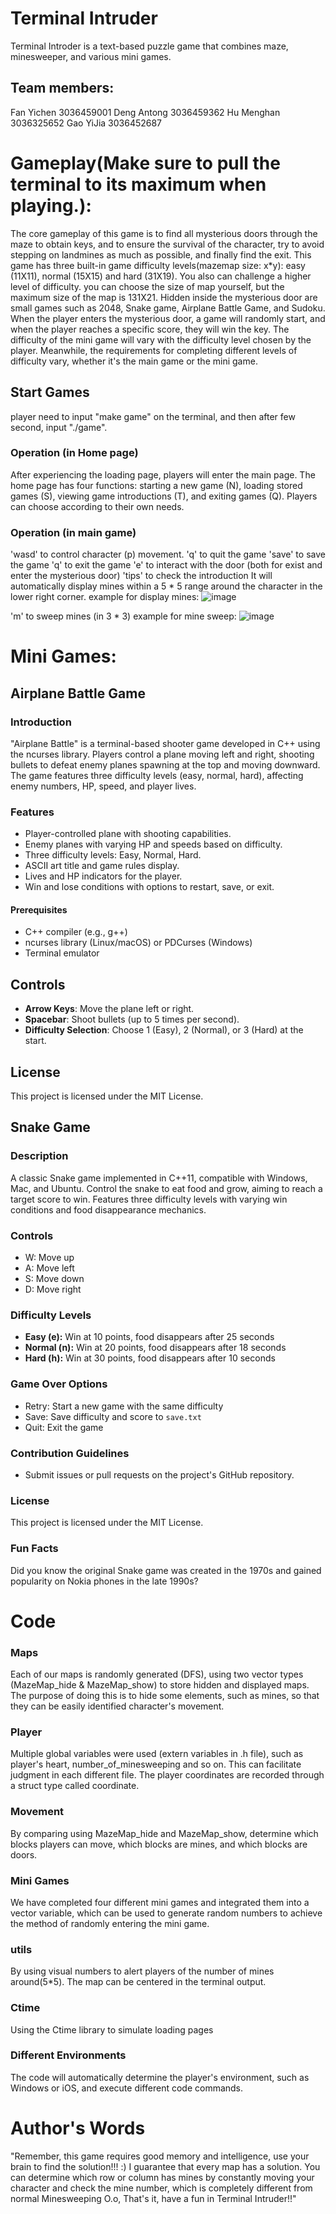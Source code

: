 # Terminal Intruder
Terminal Introder is a text-based puzzle game that combines maze, minesweeper, and various mini games.
## Team members:
Fan Yichen 3036459001
Deng Antong 3036459362
Hu Menghan 3036325652
Gao YiJia 3036452687


# Gameplay(Make sure to pull the terminal to its maximum when playing.):
The core gameplay of this game is to find all mysterious doors through the maze to obtain keys, and to ensure the survival of the character, try to avoid stepping on landmines as much as possible, and finally find the exit. This game has three built-in game difficulty levels(mazemap size: x*y): easy (11X11), normal (15X15) and hard (31X19). You also can challenge a higher level of difficulty. you can choose the size of map yourself, but the maximum size of the map is 131X21. Hidden inside the mysterious door are small games such as 2048, Snake game, Airplane Battle Game, and Sudoku. When the player enters the mysterious door, a game will randomly start, and when the player reaches a specific score, they will win the key. The difficulty of the mini game will vary with the difficulty level chosen by the player. Meanwhile, the requirements for completing different levels of difficulty vary, whether it's the main game or the mini game.

## Start Games
player need to input "make game" on the terminal, and then after few second, input "./game".

### Operation (in Home page)
After experiencing the loading page, players will enter the main page. The home page has four functions: starting a new game (N), loading stored games (S), viewing game introductions (T), and exiting games (Q). Players can choose according to their own needs.

### Operation (in main game)
'wasd' to control character (p) movement.
'q' to quit the game
'save' to save the game
'q' to exit the game
'e' to interact with the door (both for exist and enter the mysterious door)
'tips' to check the introduction
It will automatically display mines within a 5 * 5 range around the character in the lower right corner.
example for display mines:
![image](https://github.com/user-attachments/assets/84afe989-8bea-4375-9ae0-26a181a62dd7)

'm' to sweep mines (in 3 * 3)
example for mine sweep:
![image](https://github.com/user-attachments/assets/f620313a-9548-420d-83f5-a533ad9c47cc)


# Mini Games:

## Airplane Battle Game

### Introduction
"Airplane Battle" is a terminal-based shooter game developed in C++ using the ncurses library. Players control a plane moving left and right, shooting bullets to defeat enemy planes spawning at the top and moving downward. The game features three difficulty levels (easy, normal, hard), affecting enemy numbers, HP, speed, and player lives.

### Features
- Player-controlled plane with shooting capabilities.
- Enemy planes with varying HP and speeds based on difficulty.
- Three difficulty levels: Easy, Normal, Hard.
- ASCII art title and game rules display.
- Lives and HP indicators for the player.
- Win and lose conditions with options to restart, save, or exit.

#### Prerequisites
- C++ compiler (e.g., g++)
- ncurses library (Linux/macOS) or PDCurses (Windows)
- Terminal emulator

## Controls
- **Arrow Keys**: Move the plane left or right.
- **Spacebar**: Shoot bullets (up to 5 times per second).
- **Difficulty Selection**: Choose 1 (Easy), 2 (Normal), or 3 (Hard) at the start.

## License
This project is licensed under the MIT License.

## Snake Game

### Description
A classic Snake game implemented in C++11, compatible with Windows, Mac, and Ubuntu. Control the snake to eat food and grow, aiming to reach a target score to win. Features three difficulty levels with varying win conditions and food disappearance mechanics.

### Controls
- W: Move up  
- A: Move left  
- S: Move down  
- D: Move right

### Difficulty Levels
- **Easy (e):** Win at 10 points, food disappears after 25 seconds  
- **Normal (n):** Win at 20 points, food disappears after 18 seconds  
- **Hard (h):** Win at 30 points, food disappears after 10 seconds

### Game Over Options
- Retry: Start a new game with the same difficulty  
- Save: Save difficulty and score to `save.txt`  
- Quit: Exit the game

### Contribution Guidelines
- Submit issues or pull requests on the project's GitHub repository.

### License
This project is licensed under the MIT License.

### Fun Facts
Did you know the original Snake game was created in the 1970s and gained popularity on Nokia phones in the late 1990s?



# Code
### Maps
Each of our maps is randomly generated (DFS), using two vector types (MazeMap_hide & MazeMap_show) to store hidden and displayed maps. The purpose of doing this is to hide some elements, such as mines, so that they can be easily identified character's movement.

### Player
Multiple global variables were used (extern variables in .h file), such as player's heart, number_of_minesweeping and so on. This can facilitate judgment in each different file. The player coordinates are recorded through a struct type called coordinate.

### Movement
By comparing using MazeMap_hide and MazeMap_show, determine which blocks players can move, which blocks are mines, and which blocks are doors.

### Mini Games
We have completed four different mini games and integrated them into a vector variable, which can be used to generate random numbers to achieve the method of randomly entering the mini game.

### utils
By using visual numbers to alert players of the number of mines around(5*5). The map can be centered in the terminal output.

### Ctime
Using the Ctime library to simulate loading pages

### Different Environments
The code will automatically determine the player's environment, such as Windows or iOS, and execute different code commands.

# Author's Words
"Remember, this game requires good memory and intelligence, use your brain to find the solution!!! :) I guarantee that every map has a solution. You can determine which row or column has mines by constantly moving your character and check the mine number, which is completely different from normal Minesweeping O.o, That's it, have a fun in Terminal Intruder!!"
